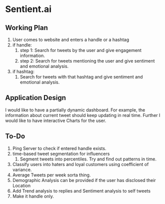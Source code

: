 # Sentient.ai
## Working Plan
1. User comes to website and enters a handle or a hashtag
2. if handle:
   1. step 1: Search for tweets by the user and give engagement information.
   2. step 2: Search for tweets mentioning the user and give sentiment and emotional analysis.
3. if hashtag:
   1. Search for tweets with that hashtag and give sentiment and emotional analysis.

## Application Design
I would like to have a partially dynamic dashboard. For example, the information about current tweet should keep
updating in real time. Further I would like to have interactive Charts for the user.


## To-Do
1. Ping Server to check if entered handle exists.
2. time-based tweet segmentation for influencers
   1. Segment tweets into percentiles. Try and find out patterns in time.
3. Classify users into haters and loyal customers using coefficient of variance.
4. Average Tweets per week sorta thing.
5. Demographic Analysis can be provided if the user has disclosed their Location
6. Add Trend analysis to replies and Sentiment analysis to self tweets
7. Make it handle only.
